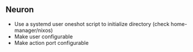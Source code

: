 ## Neuron
* Use a systemd user oneshot script to initialize directory (check home-manager/nixos)
* Make user configurable
* Make action port configurable

